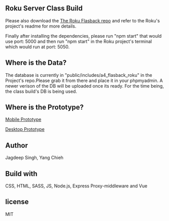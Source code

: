 ## Roku Server Class Build

Please also download the [The Roku Flasback repo](https://github.com/jagdeepsgill888/singh_jagdeep_chieh_yang_roku_flashback) and refer to the
Roku's project's readme for more details.

Finally after installing the dependencies, please run "npm start" that would use port: 5000 and then run "npm start" in the Roku project's terminal which would run at port: 5050.

## Where is the Data?

The database is currently in "public/includes/a4_flasback_roku" in the Project's repo.Please grab it from there and place it in your phpmyadmin.
A newer verison of the DB will be uploaded once its ready.
For the time being, the class build's DB is being used.

## Where is the Prototype?

[Mobile Prototype](https://xd.adobe.com/view/c8638030-343e-4548-95d1-b5f55d449e6e-9d30/)

[Desktop Prototype](https://xd.adobe.com/view/791e8a0a-8a15-4f19-8fae-6402d2d3c6d6-2c4d/)

## Author

Jagdeep Singh, Yang Chieh

## Build with

CSS, HTML, SASS, JS, Node.js, Express
Proxy-middleware and Vue

## license

MIT
